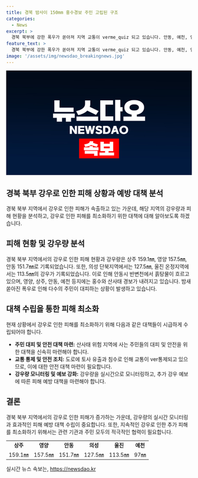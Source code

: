 ```yaml
---
title: 경북 밤사이 150mm 홍수경보 주민 고립된 구조
categories:
  - News
excerpt: >
  경북 북부에 강한 폭우가 쏟아져 지역 교통이 verme_quiz 되고 있습니다. 안동, 예천, 영양 등에서 강우량이 상당한 수준이며, 홍수와 산사태 경보가 내려졌습니다. 100㎜ 이상의 비가 더 예상되어 피해가 더 커질 것으로 보입니다. 폭우로 인해 129세대 주민 197명이 대피하고 있으며, 도로에는 토사 유출과 침수로 교통이 제한되고 있습니다.
feature_text: >
  경북 북부에 강한 폭우가 쏟아져 지역 교통이 verme_quiz 되고 있습니다. 안동, 예천, 영양 등에서 강우량이 상당한 수준이며, 홍수와 산사태 경보가 내려졌습니다. 100㎜ 이상의 비가 더 예상되어 피해가 더 커질 것으로 보입니다. 폭우로 인해 129세대 주민 197명이 대피하고 있으며, 도로에는 토사 유출과 침수로 교통이 제한되고 있습니다.
image: '/assets/img/newsdao_breakingnews.jpg'
---
```


<p><img src="/assets/img/newsdao_breakingnews.jpg" alt="implanttips 속보" /></p>

<h2>경북 북부 강우로 인한 피해 상황과 예방 대책 분석</h2>

<p data-ke-size="size16">경북 북부 지역에서 강우로 인한 피해가 속출하고 있는 가운데, 해당 지역의 강우량과 피해 현황을 분석하고, 강우로 인한 피해를 최소화하기 위한 대책에 대해 알아보도록 하겠습니다.</p>

<h2 data-ke-size="size26">피해 현황 및 강우량 분석</h2>

<p data-ke-size="size16">경북 북부 지역에서의 강우로 인한 피해 현황과 강우량은 상주 159.1㎜, 영양 157.5㎜, 안동 151.7㎜로 기록되었습니다. 또한, 의성 단북지역에서는 127.5㎜, 울진 온정지역에서는 113.5㎜의 강우가 기록되었습니다. 이로 인해 안동시 반변천에서 흙탕물이 흐르고 있으며, 영양, 상주, 안동, 예천 등지에는 홍수와 산사태 경보가 내려지고 있습니다. 밤새 쏟아진 폭우로 인해 다수의 주민이 대피하는 상황이 발생하고 있습니다.</p>

<h2 data-ke-size="size26">대책 수립을 통한 피해 최소화</h2>

<p data-ke-size="size16">현재 상황에서 강우로 인한 피해를 최소화하기 위해 다음과 같은 대책들이 시급하게 수립되어야 합니다.</p>

<ul>
  <li><b>주민 대피 및 안전 대책 마련:</b> 산사태 위험 지역에 사는 주민들의 대피 및 안전을 위한 대책을 신속히 마련해야 합니다.</li>
  <li><b>교통 통제 및 안전 조치:</b> 도로에 토사 유출과 침수로 인해 교통이 ver통제되고 있으므로, 이에 대한 안전 대책 마련이 필요합니다.</li>
  <li><b>강우량 모니터링 및 예보 강화:</b> 강우량을 실시간으로 모니터링하고, 추가 강우 예보에 따른 피해 예방 대책을 마련해야 합니다.</li>
</ul>

<h2 data-ke-size="size26">결론</h2>

<p data-ke-size="size16">경북 북부 지역에서의 강우로 인한 피해가 증가하는 가운데, 강우량의 실시간 모니터링과 효과적인 피해 예방 대책 수립이 중요합니다. 또한, 지속적인 강우로 인한 추가 피해를 최소화하기 위해서는 관련 기관과 주민 모두의 적극적인 협력이 필요합니다.</p>

<table>
  <tr>
    <td style="text-align: center; height: 17px;"><b>상주</b></td>
    <td style="text-align: center; height: 17px;"><b>영양</b></td>
    <td style="text-align: center; height: 17px;"><b>안동</b></td>
    <td style="text-align: center; height: 17px;"><b>의성</b></td>
    <td style="text-align: center; height: 17px;"><b>울진</b></td>
    <td style="text-align: center; height: 17px;"><b>예천</b></td>
  </tr>
  <tr>
    <td style="text-align: center; height: 17px;">159.1㎜</td>
    <td style="text-align: center; height: 17px;">157.5㎜</td>
    <td style="text-align: center; height: 17px;">151.7㎜</td>
    <td style="text-align: center; height: 17px;">127.5㎜</td>
    <td style="text-align: center; height: 17px;">113.5㎜</td>
    <td style="text-align: center; height: 17px;">97㎜</td>
  </tr>
</table>
실시간 뉴스 속보는, <a href="https://newsdao.kr" rel="dofollow">https://newsdao.kr</a>


